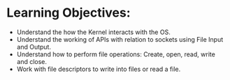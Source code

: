 <title> 0x15_file_io </title>
<h1> Learning Objectives: </h1>
<ul>
<li> Understand the how the Kernel interacts with the OS. </li>
<li> Understand the working of APIs with relation to sockets using File Input and Output. </li>
<li> Understand how to perform file operations: Create, open, read, write and close. </li>
<li> Work with file descriptors to write into files or read a file. </li>
</ul>
